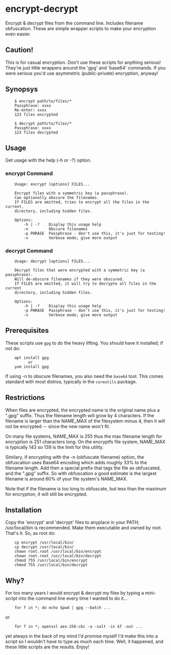 # encrypt-decrypt
Encrypt &amp; decrypt files from the command line.
Includes filename obfuscation.
These are simple wrapper scripts to make your encryption even easier.

## Caution!

This is for casual encryption.  Don't use these scripts for anything serious!
They're just little wrappers around the 'gpg' and 'base64' commands.
If you were serious you'd use asymmetric (public-private) encryption, anyway!

## Synopsys

        $ encrypt path/to/files/*
        Passphrase: xxxx
        Re-enter: xxxx
        123 files encrypted

        $ decrypt path/to/files/*
        Passphrase: xxxx
        123 files decrypted

## Usage

Get usage with the help (-h or -?) option.

### encrypt Command

        Usage: encrypt [options] FILES...

        Encrypt files with a symmetric key (a passphrase).
        Can optionally obscure the filenames.
        If FILES are omitted, tries to encrypt all the files in the current,
        directory, including hidden files.

        Options:
            -h | -?    Display this usage help
            -n         Obscure filenames
            -p PHRASE  Passphrase - don't use this, it's just for testing!
            -v         Verbose mode; give more output

### decrypt Command

        Usage: decrypt [options] FILES...

        Decrypt files that were encrypted with a symmetric key (a passphrase).
        Will de-obscure filenames if they were obscured.
        If FILES are omitted, it will try to decrypte all files in the current
        directory, including hidden files.

        Options:
            -h | -?    Display this usage help
            -p PHRASE  Passphrase - don't use this, it's just for testing!
            -v         Verbose mode; give more output

## Prerequisites

These scripts use `gpg` to do the heavy lifting.  You should have it installed; if not do:

        apt install gpg
              or
        yum install gpg

If using -n to obscure filenames, you also need the `base64` tool.
This comes standard with most distros, typically in the `coreutils` package.

## Restrictions

When files are encrypted, the encrypted name is the original name plus a ".gpg" suffix.
Thus the filename length will grow by 4 characters.  If the filename is larger than
the NAME_MAX of the filesystem minus 4, then it will not be encrypted -- since the new
name won't fit. 

On many file systems, NAME_MAX is 255 thus the max filename length for encryption
is 251 characters long.  On the encryptfs file system, NAME_MAX is typically 143
so 139 is the limit for this utility.

Similary, if encrypting with the -n (obfuscate filename) option, the obfuscation 
uses Base64 encoding which adds roughly 33% to the filename length.  Add then
a special prefix that tags the file as obfuscated, and the ".gpg" suffix.
So with obfuscation a good estimate is the largest filename is around 60% of
your file system's NAME_MAX.

Note that if the filename is too long to obfuscate, but less than the maximum for 
encryption, it will still be encrypted.

## Installation

Copy the 'encrypt' and 'decrypt' files to anyplace in your PATH; /usr/local/bin is recommended.
Make them executable and owned by root.  That's it.  So, as root do:

        cp encrypt /usr/local/bin/
        cp decrypt /usr/local/bin/
        chown root.root /usr/local/bin/encrypt
        chown root.root /usr/local/bin/decrypt
        chmod 755 /usr/local/bin/encrypt
        chmod 755 /usr/local/bin/decrypt

## Why?

For too many years I would encrypt & decrypt my files by typing a mini-script
into the command line every time I wanted to do it...

        for f in *; do echo $pwd | gpg --batch ...

or

        for f in *; openssl aes-256-cbc -a -salt -in $f -out ...

yet always in the back of my mind I'd promise myself I'd make this into a script 
so I wouldn't have to type as much each time.  Well, it happened, and these
little scripts are the results.  Enjoy!

